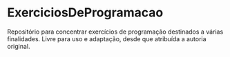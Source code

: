 # ExerciciosDeProgramacao
Repositório para concentrar exercícios de programação destinados a várias finalidades. Livre para uso e adaptação, desde que atribuída a autoria original.
